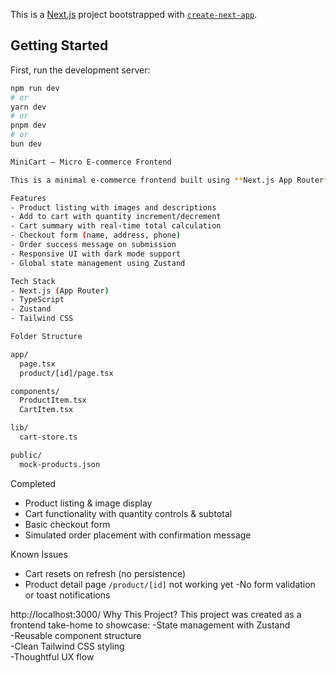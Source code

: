 This is a [Next.js](https://nextjs.org) project bootstrapped with [`create-next-app`](https://nextjs.org/docs/app/api-reference/cli/create-next-app).

## Getting Started

First, run the development server:

```bash
npm run dev
# or
yarn dev
# or
pnpm dev
# or
bun dev

MiniCart – Micro E-commerce Frontend

This is a minimal e-commerce frontend built using **Next.js App Router**, **TypeScript**, **Tailwind CSS**, and **Zustand**. It allows users to browse products, manage their cart with quantity controls, and complete a checkout process — all within a single responsive page.

Features
- Product listing with images and descriptions  
- Add to cart with quantity increment/decrement  
- Cart summary with real-time total calculation  
- Checkout form (name, address, phone)  
- Order success message on submission  
- Responsive UI with dark mode support  
- Global state management using Zustand  

Tech Stack
- Next.js (App Router)
- TypeScript
- Zustand
- Tailwind CSS

Folder Structure

app/
  page.tsx               
  product/[id]/page.tsx   

components/
  ProductItem.tsx
  CartItem.tsx 

lib/
  cart-store.ts

public/
  mock-products.json
```
 Completed
- Product listing & image display  
- Cart functionality with quantity controls & subtotal  
- Basic checkout form  
- Simulated order placement with confirmation message  

Known Issues
- Cart resets on refresh (no persistence)
- Product detail page `/product/[id]` not working yet
-No form validation or toast notifications
  
http://localhost:3000/
Why This Project?
This project was created as a frontend take-home to showcase:
-State management with Zustand  
-Reusable component structure  
-Clean Tailwind CSS styling  
-Thoughtful UX flow
